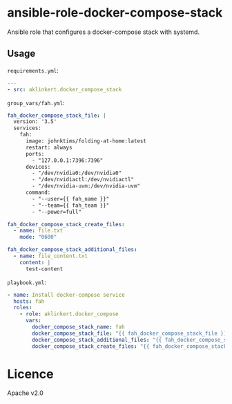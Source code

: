 # ansible-role-docker-compose-stack

Ansible role that configures a docker-compose stack with systemd.


## Usage

`requirements.yml`:

```yaml
---
- src: aklinkert.docker_compose_stack
```

`group_vars/fah.yml`:
```yaml
fah_docker_compose_stack_file: |
  version: '3.5'
  services:
    fah:
      image: johnktims/folding-at-home:latest
      restart: always
      ports:
        - "127.0.0.1:7396:7396"
      devices:
        - "/dev/nvidia0:/dev/nvidia0"
        - "/dev/nvidiactl:/dev/nvidiactl"
        - "/dev/nvidia-uvm:/dev/nvidia-uvm"
      command:
        - "--user={{ fah_name }}"
        - "--team={{ fah_team }}"
        - "--power=full"

fah_docker_compose_stack_create_files:
  - name: file.txt
    mode: "0600"

fah_docker_compose_stack_additional_files:
  - name: file_content.txt
    content: |
      test-content
```

`playbook.yml`:

```yaml
- name: Install docker-compose service
  hosts: fah
  roles:
    - role: aklinkert.docker_compose
      vars:
        docker_compose_stack_name: fah
        docker_compose_stack_file: "{{ fah_docker_compose_stack_file }}"
        docker_compose_stack_additional_files: "{{ fah_docker_compose_stack_additional_files }}"
        docker_compose_stack_create_files: "{{ fah_docker_compose_stack_create_files }}"
```

# Licence

  Apache v2.0
